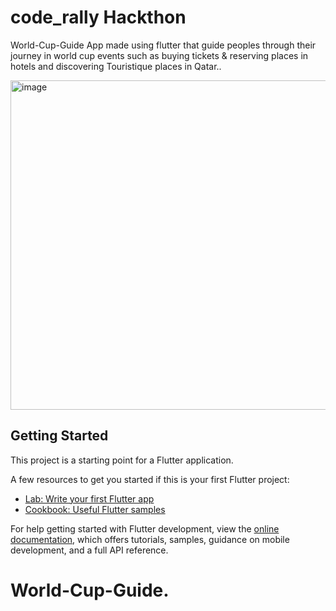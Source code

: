 # code_rally Hackthon

World-Cup-Guide App made using flutter that guide peoples through their journey in world cup events such as buying tickets & reserving places in hotels and discovering Touristique places in Qatar..



<img width="527" alt="image" src="https://user-images.githubusercontent.com/102553705/209116202-27911873-6685-4a6b-a796-1b9c5b3f5ea1.png">






## Getting Started

This project is a starting point for a Flutter application.

A few resources to get you started if this is your first Flutter project:

- [Lab: Write your first Flutter app](https://docs.flutter.dev/get-started/codelab)
- [Cookbook: Useful Flutter samples](https://docs.flutter.dev/cookbook)

For help getting started with Flutter development, view the
[online documentation](https://docs.flutter.dev/), which offers tutorials,
samples, guidance on mobile development, and a full API reference.
# World-Cup-Guide.
